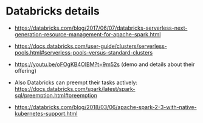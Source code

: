 # Databricks details 

  * https://databricks.com/blog/2017/06/07/databricks-serverless-next-generation-resource-management-for-apache-spark.html

  * https://docs.databricks.com/user-guide/clusters/serverless-pools.html#serverless-pools-versus-standard-clusters

  * https://youtu.be/oFOgKB4OlBM?t=9m52s (demo and details about their offering) 

  * Also Databricks can preempt their tasks actively: https://docs.databricks.com/spark/latest/spark-sql/preemption.html#preemption
  
  * https://databricks.com/blog/2018/03/06/apache-spark-2-3-with-native-kubernetes-support.html

